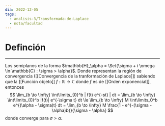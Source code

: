 ```yaml
---
dia: 2022-12-05
tags:
  - analisis-3/Transformada-de-Laplace
  - nota/facultad
---
```

# Definción
---
Los semiplanos de la forma $\mathbb{H}_\alpha = \Set{\sigma + i \omega \in \mathbb{C} : \sigma > \alpha}$. Donde representan la región de convergencia ([[Convergencia de la tranformación de Laplace]]) sabiendo que la [[Función objeto]] $f : \mathbb{R} \to \mathbb{C}$ donde $f$ es de [[Orden exponencial]], entonces $$ \lim_{b \to \infty} \int\limits_{0}^b | f(t) e^{-st} | dt = \lim_{b \to \infty} \int\limits_{0}^b |f(t)| e^{-\sigma t} dt \le \lim_{b \to \infty} M \int\limits_0^b e^{(\alpha - \sigma)t} dt = \lim_{b \to \infty} M \frac{1 - e^{-(\sigma - \alpha)b}}{\sigma - \alpha} $$ donde converge para $\sigma > \alpha$.